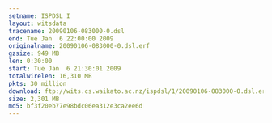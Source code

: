 ```yaml
---
setname: ISPDSL I
layout: witsdata
tracename: 20090106-083000-0.dsl
end: Tue Jan  6 22:00:00 2009
originalname: 20090106-083000-0.dsl.erf
gzsize: 949 MB
len: 0:30:00
start: Tue Jan  6 21:30:01 2009
totalwirelen: 16,310 MB
pkts: 30 million
download: ftp://wits.cs.waikato.ac.nz/ispdsl/1/20090106-083000-0.dsl.erf.gz
size: 2,301 MB
md5: bf3f20eb77e98bdc06ea312e3ca2ee6d
---
```

